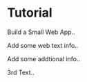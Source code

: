 # Tutorial

Build a Small Web App..

Add some web text info..

Add some addtional info..

3rd Text..